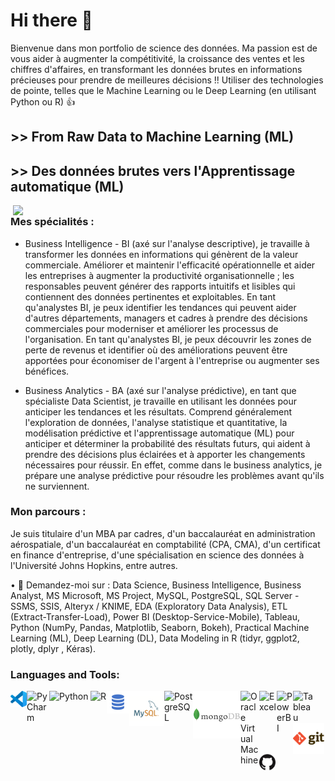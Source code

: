 # Hi there 👋

Bienvenue dans mon portfolio de science des données. Ma passion est de vous aider à augmenter la compétitivité, la croissance des ventes et les chiffres d'affaires, en transformant les données brutes en informations précieuses pour prendre de meilleures décisions !! Utiliser des technologies de pointe, telles que le Machine Learning ou le Deep Learning (en utilisant Python ou R) 👍

## >> From Raw Data to Machine Learning (ML) 
## >> Des données brutes vers l'Apprentissage automatique (ML)

<img align="right" src=https://user-images.githubusercontent.com/123665882/214939231-66e09936-ee20-44e1-b1da-ff8a2647a965.gif width="500"/>

<p style='text-align: justify;'>

### Mes spécialités :

- Business Intelligence - BI (axé sur l'analyse descriptive), je travaille à transformer les données en informations qui génèrent de la valeur commerciale. Améliorer et maintenir l'efficacité opérationnelle et aider les entreprises à augmenter la productivité organisationnelle ; les responsables peuvent générer des rapports intuitifs et lisibles qui contiennent des données pertinentes et exploitables. En tant qu'analystes BI, je peux identifier les tendances qui peuvent aider d'autres départements, managers et cadres à prendre des décisions commerciales pour moderniser et améliorer les processus de l'organisation. En tant qu'analystes BI, je peux découvrir les zones de perte de revenus et identifier où des améliorations peuvent être apportées pour économiser de l'argent à l'entreprise ou augmenter ses bénéfices.

- Business Analytics - BA (axé sur l'analyse prédictive), en tant que spécialiste Data Scientist, je travaille en utilisant les données pour anticiper les tendances et les résultats. Comprend généralement l'exploration de données, l'analyse statistique et quantitative, la modélisation prédictive et l'apprentissage automatique (ML) pour anticiper et déterminer la probabilité des résultats futurs, qui aident à prendre des décisions plus éclairées et à apporter les changements nécessaires pour réussir. En effet, comme dans le business analytics, je prépare une analyse prédictive pour résoudre les problèmes avant qu'ils ne surviennent.

### Mon parcours :

Je suis titulaire d'un MBA par cadres, d'un baccalauréat en administration aérospatiale, d'un baccalauréat en comptabilité (CPA, CMA), d'un certificat en finance d'entreprise, d'une spécialisation en science des données à l'Université Johns Hopkins, entre autres.

  • 💬 Demandez-moi sur : Data Science, Business Intelligence, Business Analyst, MS Microsoft, MS Project, MySQL, PostgreSQL, SQL Server - SSMS, SSIS, Alteryx / KNIME, EDA (Exploratory Data Analysis), ETL (Extract-Transfer-Load), Power BI (Desktop-Service-Mobile), Tableau, Python (NumPy, Pandas, Matplotlib, Seaborn, Bokeh), Practical Machine Learning (ML), Deep Learning (DL), Data Modeling in R (tidyr, ggplot2, plotly, dplyr , Kéras).

 

### Languages and Tools:

 

<img align="left" alt="Visual Studio Code" width="26px" src=https://raw.githubusercontent.com/github/explore/80688e429a7d4ef2fca1e82350fe8e3517d3494d/topics/visual-studio-code/visual-studio-code.png>

<img align="left" alt="PyCharm" width="36px" src=https://user-images.githubusercontent.com/63738694/124551882-c6b44000-de00-11eb-913d-fc32307a5c3d.jpg>

<img align="left" alt="Python" width="66px" src=https://user-images.githubusercontent.com/63738694/124549148-c154f680-ddfc-11eb-948e-5b073ea1e210.jpg>

<img align="left" alt="R" width="26px" src=https://user-images.githubusercontent.com/63738694/124549159-c5811400-ddfc-11eb-993b-7ded767b6752.jpg>

<img align="left" alt="SQL" width="36px" src=https://raw.githubusercontent.com/github/explore/80688e429a7d4ef2fca1e82350fe8e3517d3494d/topics/sql/sql.png>

<img align="left" alt="MySQL" width="56px" src=https://raw.githubusercontent.com/github/explore/80688e429a7d4ef2fca1e82350fe8e3517d3494d/topics/mysql/mysql.png>

<img align="left" alt="PostgreSQL" width="46px" src=https://user-images.githubusercontent.com/63738694/124550346-8489ff00-ddfe-11eb-872b-8cd5208e1d26.jpg>

<img align="left" alt="MongoDB" width="76px" src=https://raw.githubusercontent.com/github/explore/80688e429a7d4ef2fca1e82350fe8e3517d3494d/topics/mongodb/mongodb.png>

<img align="left" alt="Oracle Virtual Machine" width="30px" src=https://user-images.githubusercontent.com/63738694/124552842-0a5b7980-de02-11eb-8bc9-6c5c41d7ed57.jpg>

<img align="left" alt="Excel" width="28px" src=https://user-images.githubusercontent.com/63738694/124551501-383fbe80-de00-11eb-9dc2-a68151531068.png>

<img align="left" alt="PowerBI" width="26px" src=https://user-images.githubusercontent.com/63738694/124551496-3544ce00-de00-11eb-8661-3a27caeb2b3a.jpg>

<img align="left" alt="Tableau" width="36px" src=https://user-images.githubusercontent.com/63738694/124550859-548f2b80-ddff-11eb-9783-3769b94e1b8a.png>

<img align="left" alt="Git" width="50px" src=https://raw.githubusercontent.com/github/explore/80688e429a7d4ef2fca1e82350fe8e3517d3494d/topics/git/git.png>

<img align="left" alt="GitHub" width="26px" src=https://raw.githubusercontent.com/github/explore/78df643247d429f6cc873026c0622819ad797942/topics/github/github.png/>

</details>

 

 

<!--

**ArceCesar/ArceCesar** is a ✨ _special_ ✨ repository because its `README.md` (this file) appears on your GitHub profile.

 

Here are some ideas to get you started:

 

- 🔭 I’m currently working on ...

- 🌱 I’m currently learning ...

- 👯 I’m looking to collaborate on ...

- 🤔 I’m looking for help with ...

- 💬 Ask me about ...

- 📫 How to reach me: ...

- 😄 Pronouns: ...

- ⚡ Fun fact: ...

-->

